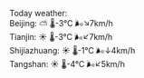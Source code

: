 Today weather:  
Beijing: ⛅️  🌡️-3°C 🌬️↘7km/h  
Tianjin: ☀️ 🌡️-3°C 🌬️↙7km/h  
Shijiazhuang: ☀️ 🌡️-1°C 🌬️↓4km/h  
Tangshan: ☀️ 🌡️-4°C 🌬️↙5km/h  

